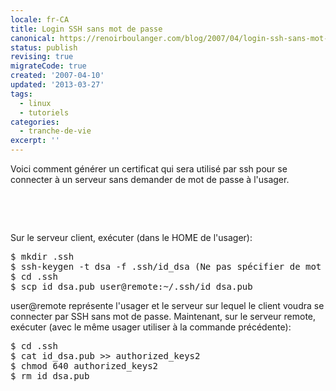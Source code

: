 ```yaml
---
locale: fr-CA
title: Login SSH sans mot de passe
canonical: https://renoirboulanger.com/blog/2007/04/login-ssh-sans-mot-de-passe/
status: publish
revising: true
migrateCode: true
created: '2007-04-10'
updated: '2013-03-27'
tags:
  - linux
  - tutoriels
categories:
  - tranche-de-vie
excerpt: ''
---
```


Voici comment générer un certificat qui sera utilisé par ssh pour se connecter à  un serveur sans demander de mot de passe à  l'usager.
<p class="code">&nbsp;</p>
<p class="codeContent">&nbsp;</p>

Sur le serveur client, exécuter (dans le HOME de l'usager):
<pre lang="bash">
$ mkdir .ssh
$ ssh-keygen -t dsa -f .ssh/id_dsa (Ne pas spécifier de mot de passe)
$ cd .ssh
$ scp id_dsa.pub user@remote:~/.ssh/id_dsa.pub</pre>
user@remote représente l'usager et le serveur sur lequel le client voudra se connecter par SSH sans mot de passe. Maintenant, sur le serveur remote, exécuter (avec le même usager utiliser à  la commande précédente):
<pre lang="bash">
$ cd .ssh
$ cat id_dsa.pub >> authorized_keys2
$ chmod 640 authorized_keys2
$ rm id_dsa.pub</pre>
